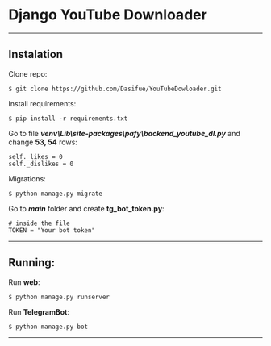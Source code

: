 # Django YouTube Downloader 
---

## Instalation

Clone repo: 
```console
$ git clone https://github.com/Dasifue/YouTubeDowloader.git
```

Install requirements:
```console
$ pip install -r requirements.txt
```

Go to file ***venv\Lib\site-packages\pafy\backend_youtube_dl.py*** and change **53, 54** rows:
```
self._likes = 0
self._dislikes = 0
```

Migrations:
```console
$ python manage.py migrate
```

Go to ***main*** folder and create **tg_bot_token.py**:
```
# inside the file
TOKEN = "Your bot token"
```
---
## Running:

Run **web**:

```console
$ python manage.py runserver
```

Run **TelegramBot**:

```console
$ python manage.py bot
```
---